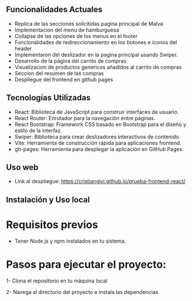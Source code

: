 
## Funcionalidades Actuales

- Replica de las secciones solicitidas pagina principal de Malva
- Implementacion del menu de hamburguesa
- Collapse de las opciones de los menus en el footer
- Funcionalidades de redireccionamiento en los botones e iconos del header
- Implementaron del deslizador en la pagina principal usando Swiper.
- Desarrollo de la página del carrito de compras
- Visualizacion de productos genericos añadidos al carrito de compras
- Seccion del resumen de las compras
- Despliegue del frontend en github pages

 ## Tecnologías Utilizadas

- React: Biblioteca de JavaScript para construir interfaces de usuario.
- React Router: Enrutador para la navegación entre páginas.
- React Bootstrap: Framework CSS basado en Bootstrap para el diseño y estilo de la interfaz.
- Swiper: Biblioteca para crear deslizadores interactivos de contenido.
- Vite: Herramienta de construcción rápida para aplicaciones frontend.
- gh-pages: Herramienta para desplegar la aplicación en GitHub Pages.

## Uso web

- Link al despliegue: https://cristiangivi.github.io/prueba-frontend-react/

## Instalación y Uso local

# Requisitos previos

- Tener Node.js y npm instalados en tu sistema.

# Pasos para ejecutar el proyecto:

1- Clona el repositorio en tu máquina local

2- Navega al directorio del proyecto e instala las dependencias
